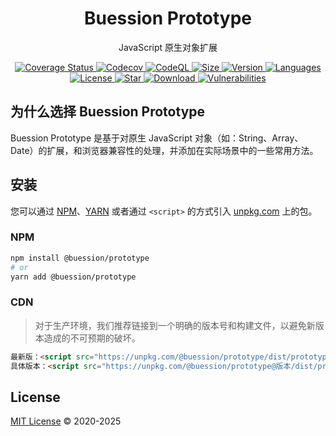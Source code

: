 <h1 align="center">Buession Prototype</h1>
<div align="center">
  <p align="center">JavaScript 原生对象扩展</p>
  <a href="https://codecov.io/github/buession/buession-prototype?branch=master">
    <img src="https://img.shields.io/codecov/c/github/buession/buession-prototype?token=GDtRrhVDwe" alt="Coverage Status" />
  </a>
  <a href="https://github.com/buession/buession-prototype/actions/workflows/codecov.yml">
    <img src="https://github.com/buession/buession-prototype/actions/workflows/codecov.yml/badge.svg" alt="Codecov" />
  </a>
  <a href="https://github.com/buession/buession-prototype/actions/workflows/codeql-analysis.yml">
    <img src="https://github.com/buession/buession-prototype/actions/workflows/codeql-analysis.yml/badge.svg" alt="CodeQL" />
  </a>
  <a href="https://www.npmjs.com/package/@buession/prototype">
    <img src="https://img.shields.io/bundlephobia/minzip/@buession/prototype/latest" alt="Size" />
  </a>
  <a href="https://www.npmjs.com/package/@buession/prototype">
    <img src="https://img.shields.io/npm/v/@buession/prototype" alt="Version" />
  </a>
  <a href="https://www.npmjs.com/package/@buession/prototype">
    <img src="https://img.shields.io/github/languages/top/buession/buession-prototype" alt="Languages" />
  </a>
  <a href="https://www.npmjs.com/package/@buession/prototype">
    <img src="https://img.shields.io/npm/l/@buession/prototype" alt="License" />
  </a>
  <a href="https://github.com/buession/buession-prototype/stargazers">
    <img src="https://img.shields.io/github/stars/buession/buession-prototype" alt="Star" />
  </a>
  <a href="https://www.npmjs.com/package/@buession/prototype">
    <img src="https://img.shields.io/npm/dm/@buession/prototype" alt="Download" />
  </a>
  <a href="https://www.npmjs.com/package/@buession/prototype">
    <img src="https://img.shields.io/snyk/vulnerabilities/npm/@buession/prototype" alt="Vulnerabilities" />
  </a>
</div>

## 为什么选择 Buession Prototype

Buession Prototype 是基于对原生 JavaScript 对象（如：String、Array、Date）的扩展，和浏览器兼容性的处理，并添加在实际场景中的一些常用方法。

## 安装

您可以通过 [NPM](https://www.npmjs.com/)、[YARN](https://yarnpkg.com/) 或者通过 `<script>` 的方式引入 [unpkg.com](https://unpkg.com/) 上的包。

### NPM

```sh
npm install @buession/prototype
# or
yarn add @buession/prototype
```

### CDN

> 对于生产环境，我们推荐链接到一个明确的版本号和构建文件，以避免新版本造成的不可预期的破坏。

```html
最新版：<script src="https://unpkg.com/@buession/prototype/dist/prototype.min.js" type="text/javascript"></script>
具体版本：<script src="https://unpkg.com/@buession/prototype@版本/dist/prototype.min.js" type="text/javascript"></script>
```

## License

[MIT License](https://github.com/buession/buession-prototype/blob/master/LICENSE) © 2020-2025